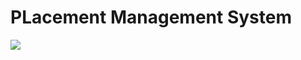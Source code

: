 <h1>PLacement Management System</h1>
<img src="https://github.com/Neelesh286/Testing/assets/108887243/3aa56265-7459-4aa8-b101-d4713a311296" >
